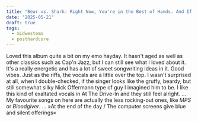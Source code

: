 ```yaml
---
title: "Bear vs. Shark: Right Now, You're in the Best of Hands. And If Something Isn't Quite Right, Your Doctor Will Know in a Hurry (Equal Vision, 2003)"
date: "2025-05-21"
draft: true
tags:
  - midwestemo
  - posthardcore
---
```


Loved this album quite a bit on my emo hayday. It hasn't aged as well as other classics such as Cap'n Jazz, but I can still see what I loved about it. It's a really energetic and has a lot of sweet songwriting ideas in it. Good vibes. Just as the riffs, the vocals are a little over the top. I wasn't surprised at all, when I double-checked, if the singer looks like the gruffy, beardy, but still somewhat silky Nick Offermann type of guy I imagined him to be. I like this kind of exaltated vocals in At The Drive-In and they still feel alright. 
...
My favourite songs on here are actually the less rocking-out ones, like _MPS_ or _Bloodgiver_. 
...
»At the end of the day / The computer screens give blue and silent offerings«